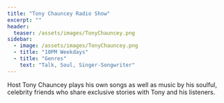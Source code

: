 ```yaml
---
title: "Tony Chauncey Radio Show"
excerpt: ""
header:
  teaser: /assets/images/TonyChauncey.png
sidebar:
  - image: /assets/images/TonyChauncey.png
  - title: "10PM Weekdays"
  - title: "Genres"
    text: "Talk, Soul, Singer-Songwriter"
---
```


Host Tony Chauncey plays his own songs as well as music by his soulful, celebrity friends who share exclusive stories with Tony and his listeners.

